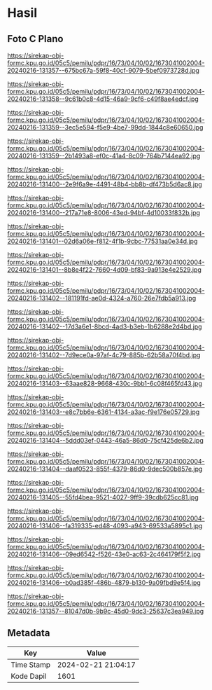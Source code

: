 # Hasil

## Foto C Plano

https://sirekap-obj-formc.kpu.go.id/05c5/pemilu/pdpr/16/73/04/10/02/1673041002004-20240216-131357--675bc67a-59f8-40cf-9079-5bef0973728d.jpg

https://sirekap-obj-formc.kpu.go.id/05c5/pemilu/pdpr/16/73/04/10/02/1673041002004-20240216-131358--9c61b0c8-4d15-46a9-9cf6-c49f8ae4edcf.jpg

https://sirekap-obj-formc.kpu.go.id/05c5/pemilu/pdpr/16/73/04/10/02/1673041002004-20240216-131359--3ec5e594-f5e9-4be7-99dd-1844c8e60650.jpg

https://sirekap-obj-formc.kpu.go.id/05c5/pemilu/pdpr/16/73/04/10/02/1673041002004-20240216-131359--2b1493a8-ef0c-41a4-8c09-764b7144ea92.jpg

https://sirekap-obj-formc.kpu.go.id/05c5/pemilu/pdpr/16/73/04/10/02/1673041002004-20240216-131400--2e9f6a9e-4491-48b4-bb8b-df473b5d6ac8.jpg

https://sirekap-obj-formc.kpu.go.id/05c5/pemilu/pdpr/16/73/04/10/02/1673041002004-20240216-131400--217a71e8-8006-43ed-94bf-4d10033f832b.jpg

https://sirekap-obj-formc.kpu.go.id/05c5/pemilu/pdpr/16/73/04/10/02/1673041002004-20240216-131401--02d6a06e-f812-4f1b-9cbc-77531aa0e34d.jpg

https://sirekap-obj-formc.kpu.go.id/05c5/pemilu/pdpr/16/73/04/10/02/1673041002004-20240216-131401--8b8e4f22-7660-4d09-bf83-9a913e4e2529.jpg

https://sirekap-obj-formc.kpu.go.id/05c5/pemilu/pdpr/16/73/04/10/02/1673041002004-20240216-131402--181191fd-ae0d-4324-a760-26e7fdb5a913.jpg

https://sirekap-obj-formc.kpu.go.id/05c5/pemilu/pdpr/16/73/04/10/02/1673041002004-20240216-131402--17d3a6e1-8bcd-4ad3-b3eb-1b6288e2d4bd.jpg

https://sirekap-obj-formc.kpu.go.id/05c5/pemilu/pdpr/16/73/04/10/02/1673041002004-20240216-131402--7d9ece0a-97af-4c79-885b-62b58a70f4bd.jpg

https://sirekap-obj-formc.kpu.go.id/05c5/pemilu/pdpr/16/73/04/10/02/1673041002004-20240216-131403--63aae828-9668-430c-9bb1-6c08f465fd43.jpg

https://sirekap-obj-formc.kpu.go.id/05c5/pemilu/pdpr/16/73/04/10/02/1673041002004-20240216-131403--e8c7bb6e-6361-4134-a3ac-f9e176e05729.jpg

https://sirekap-obj-formc.kpu.go.id/05c5/pemilu/pdpr/16/73/04/10/02/1673041002004-20240216-131404--5ddd03ef-0443-46a5-86d0-75cf425de6b2.jpg

https://sirekap-obj-formc.kpu.go.id/05c5/pemilu/pdpr/16/73/04/10/02/1673041002004-20240216-131404--daaf0523-855f-4379-86d0-9dec500b857e.jpg

https://sirekap-obj-formc.kpu.go.id/05c5/pemilu/pdpr/16/73/04/10/02/1673041002004-20240216-131405--55fd4bea-9521-4027-9ff9-39cdb625cc81.jpg

https://sirekap-obj-formc.kpu.go.id/05c5/pemilu/pdpr/16/73/04/10/02/1673041002004-20240216-131406--fa319335-ed48-4093-a943-69533a5895c1.jpg

https://sirekap-obj-formc.kpu.go.id/05c5/pemilu/pdpr/16/73/04/10/02/1673041002004-20240216-131406--09ed6542-f526-43e0-ac63-2c464179f5f2.jpg

https://sirekap-obj-formc.kpu.go.id/05c5/pemilu/pdpr/16/73/04/10/02/1673041002004-20240216-131406--b0ad385f-486b-4879-b130-9a09fbd9e5f4.jpg

https://sirekap-obj-formc.kpu.go.id/05c5/pemilu/pdpr/16/73/04/10/02/1673041002004-20240216-131357--81047d0b-9b9c-45d0-9dc3-25637c3ea949.jpg


## Metadata

| Key        | Value               |
| ---------- | ------------------- |
| Time Stamp | 2024-02-21 21:04:17 |
| Kode Dapil | 1601                |



